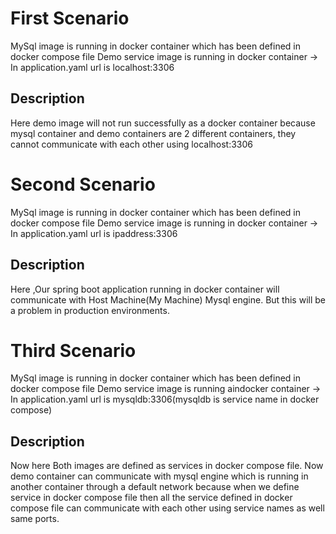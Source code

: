 # First Scenario

MySql image is running in docker container which has been defined in docker compose file
Demo service image is running in docker container -> In application.yaml url is localhost:3306

## Description
Here demo image will not run successfully as a docker container because mysql container and demo containers are 2 different containers, they cannot communicate with each other using localhost:3306

# Second Scenario

MySql image is running in docker container which has been defined in docker compose file
Demo service image is running in docker container -> In application.yaml url is ipaddress:3306
## Description
Here ,Our spring boot application running in docker container will communicate with Host Machine(My Machine) Mysql engine. But this will be a problem in production environments.

# Third Scenario

MySql image is running in docker container which has been defined in docker compose file
Demo service image is running aindocker container -> In application.yaml url is mysqldb:3306(mysqldb is service name in docker compose)
## Description
Now here Both images are defined as services in docker compose file. Now demo container can communicate with mysql engine which is running in another container through a default network because when we define service in docker compose file then all the service defined in docker compose file can communicate with each other using service names as well same ports.
